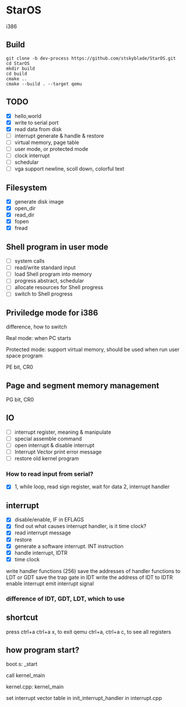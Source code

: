 # StarOS
i386

## Build

```
git clone -b dev-process https://github.com/stskyblade/StarOS.git
cd StarOS
mkdir build
cd build
cmake ..
cmake --build . --target qemu
```

## TODO
- [x] hello,world
- [x] write to serial port
- [x] read data from disk
- [ ] interrupt generate & handle & restore
- [ ] virtual memory, page table
- [ ] user mode, or protected mode
- [ ] clock interrupt
- [ ] schedular
- [ ] vga support newline, scoll down, colorful text

## Filesystem
- [x] generate disk image
- [x] open_dir
- [x] read_dir
- [x] fopen
- [x] fread

## Shell program in user mode
- [ ] system calls
- [ ] read/write standard input
- [ ] load Shell program into memory
- [ ] progress abstract, schedular
- [ ] allocate resources for Shell progress
- [ ] switch to Shell progress

## Priviledge mode for i386
difference, how to switch

Real mode:
when PC starts

Protected mode:
support virtual memory, should be used when run user space program

PE bit, CR0

## Page and segment memory management
PG bit, CR0

## IO
- [ ] interrupt register, meaning & manipulate
- [ ] special assemble command
- [ ] open interrupt & disable interrupt
- [ ] Interrupt Vector print error message
- [ ] restore old kernel program

### How to read input from serial?
- [x] 1, while loop, read sign register, wait for data
2, interrupt handler

## interrupt
- [x] disable/enable, IF in EFLAGS
- [x] find out what causes interrupt handler, is it time clock?
- [x] read interrupt message
- [x] restore
- [x] generate a software interrupt. INT instruction
- [x] handle interrupt, IDTR
- [x] time clock

write handler functions (256)
save the addresses of handler functions to LDT or GDT
save the trap gate in IDT
write the address of IDT to IDTR
enable interrupt
emit interrupt signal

### difference of IDT, GDT, LDT, which to use

## shortcut

press ctrl+a ctrl+a x, to exit qemu
ctrl+a, ctrl+a c, to see all registers

## how program start?

boot.s: _start

call kernel_main

kernel.cpp: kernel_main

set interrupt vector table in init_interrupt_handler in interrupt.cpp
